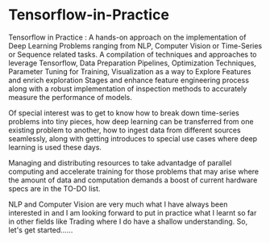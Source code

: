 # Tensorflow-in-Practice
Tensorflow in Practice : A hands-on approach on the implementation of Deep Learning Problems ranging from NLP, Computer Vision or Time-Series or Sequence related tasks. A compilation of techniques and approaches to leverage Tensorflow, Data Preparation Pipelines, Optimization Techniques, Parameter Tuning for Training, Visualization as a way to Explore Features and enrich exploration Stages and enhance feature engineering process along with a robust implementation of inspection methods to accurately measure the performance of models. 

Of special interest was to get to know how to break down time-series problems into tiny pieces, how deep learning can be transferred from one existing problem to another, how to ingest data from different sources seamlessly, along with getting introduces to special use cases where deep learning is used these days. 

Managing and distributing resources to take advantadge of parallel computing and accelerate training for those problems that may arise where the amount of data and computation demands a boost of current hardware specs are in the TO-DO list. 

NLP and Computer Vision are very much what I have always been interested in and I am looking forward to put in practice what I learnt so far in other fields like Trading where I do have a shallow understanding. So, let's get started......
